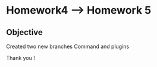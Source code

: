 # Homework4 --> Homework 5

## Objective

Created two new branches Command and plugins 

Thank you !

